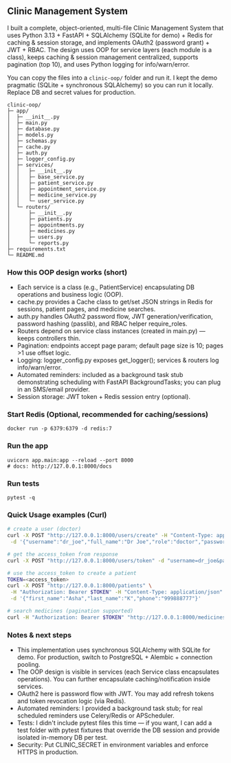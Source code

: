 ## Clinic Management System
I built a complete, object-oriented, multi-file Clinic Management System that uses Python 3.13 + FastAPI + SQLAlchemy (SQLite for demo) + Redis for caching & session storage, and implements OAuth2 (password grant) + JWT + RBAC. The design uses OOP for service layers (each module is a class), keeps caching & session management centralized, supports pagination (top 10), and uses Python logging for info/warn/error.

You can copy the files into a `clinic-oop/` folder and run it. I kept the demo pragmatic (SQLite + synchronous SQLAlchemy) so you can run it locally. Replace DB and secret values for production.

```ignorelang
clinic-oop/
├─ app/
│  ├─ __init__.py
│  ├─ main.py
│  ├─ database.py
│  ├─ models.py
│  ├─ schemas.py
│  ├─ cache.py
│  ├─ auth.py
│  ├─ logger_config.py
│  ├─ services/
│  │   ├─ __init__.py
│  │   ├─ base_service.py
│  │   ├─ patient_service.py
│  │   ├─ appointment_service.py
│  │   ├─ medicine_service.py
│  │   └─ user_service.py
│  └─ routers/
│      ├─ __init__.py
│      ├─ patients.py
│      ├─ appointments.py
│      ├─ medicines.py
│      ├─ users.py
│      └─ reports.py
├─ requirements.txt
└─ README.md
```

### How this OOP design works (short)
* Each service is a class (e.g., PatientService) encapsulating DB operations and business logic (OOP).
* cache.py provides a Cache class to get/set JSON strings in Redis for sessions, patient pages, and medicine searches.
* auth.py handles OAuth2 password flow, JWT generation/verification, password hashing (passlib), and RBAC helper require_roles.
* Routers depend on service class instances (created in main.py) — keeps controllers thin.
* Pagination: endpoints accept page param; default page size is 10; pages >1 use offset logic.
* Logging: logger_config.py exposes get_logger(); services & routers log info/warn/error.
* Automated reminders: included as a background task stub demonstrating scheduling with FastAPI BackgroundTasks; you can plug in an SMS/email provider.
* Session storage: JWT token + Redis session entry (optional).

### Start Redis (Optional, recommended for caching/sessions)
```
docker run -p 6379:6379 -d redis:7
```

### Run the app
```ignorelang
uvicorn app.main:app --reload --port 8000
# docs: http://127.0.0.1:8000/docs
```

### Run tests
```ignorelang
pytest -q
```

### Quick Usage examples (Curl)
```bash
# create a user (doctor)
curl -X POST "http://127.0.0.1:8000/users/create" -H "Content-Type: application/json" \
 -d '{"username":"dr_joe","full_name":"Dr Joe","role":"doctor","password":"secret"}'
```

```bash
# get the access_token from response
curl -X POST "http://127.0.0.1:8000/users/token" -d "username=dr_joe&password=secret"
```

```bash
# use the access_token to create a patient
TOKEN=<access_token>
curl -X POST "http://127.0.0.1:8000/patients" \
 -H "Authorization: Bearer $TOKEN" -H "Content-Type: application/json" \
 -d '{"first_name":"Asha","last_name":"K","phone":"999888777"}'
```

```bash
# search medicines (pagination supported)
curl -H "Authorization: Bearer $TOKEN" "http://127.0.0.1:8000/medicines?q=para&page=1"
```

### Notes & next steps
* This implementation uses synchronous SQLAlchemy with SQLite for demo. For production, switch to PostgreSQL + Alembic + connection pooling.
* The OOP design is visible in services (each Service class encapsulates operations). You can further encapsulate caching/notification inside services.
* OAuth2 here is password flow with JWT. You may add refresh tokens and token revocation logic (via Redis).
* Automated reminders: I provided a background task stub; for real scheduled reminders use Celery/Redis or APScheduler.
* Tests: I didn't include pytest files this time — if you want, I can add a test folder with pytest fixtures that override the DB session and provide isolated in-memory DB per test.
* Security: Put CLINIC_SECRET in environment variables and enforce HTTPS in production.








